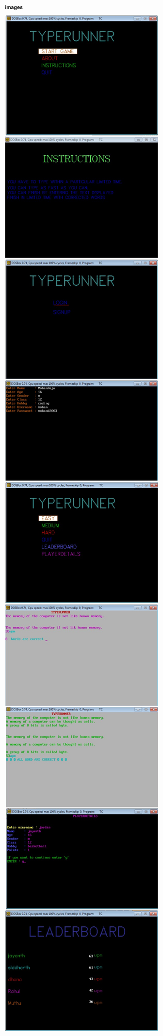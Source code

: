 ### images


<img src ="https://github.com/cnaveenkumar74/Type-Runner/blob/master/1.jpeg" /><img src ="https://github.com/cnaveenkumar74/Type-Runner/blob/master/2.jpeg" />
![alt text](https://github.com/cnaveenkumar74/Type-Runner/blob/master/3.jpeg) ![alt text](https://github.com/cnaveenkumar74/Type-Runner/blob/master/4.jpeg)
![alt text](https://github.com/cnaveenkumar74/Type-Runner/blob/master/5.jpeg) ![alt text](https://github.com/cnaveenkumar74/Type-Runner/blob/master/6.jpeg)
![alt text](https://github.com/cnaveenkumar74/Type-Runner/blob/master/7.jpeg) ![alt text](https://github.com/cnaveenkumar74/Type-Runner/blob/master/8.jpeg)
![alt text](https://github.com/cnaveenkumar74/Type-Runner/blob/master/9.jpeg) 

